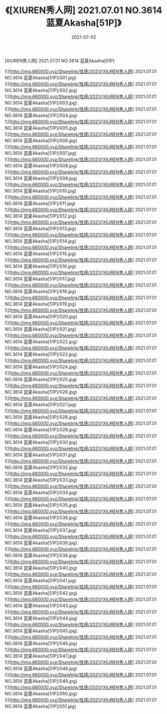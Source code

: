 ﻿---
layout: post
title:  《[XIUREN秀人网] 2021.07.01 NO.3614 蓝夏Akasha[51P]》
date:   2021-07-02
img: http://img.660000.xyz/Sharelink/性感/2021/[XIUREN秀人网] 2021.07.01 NO.3614 蓝夏Akasha[51P]/000.jpg
categories: [美女, 清纯, 唯美]
---

[XIUREN秀人网] 2021.07.01 NO.3614 蓝夏Akasha[51P]

  ![](http://img.660000.xyz/Sharelink/性感/2021/[XIUREN秀人网] 2021.07.01 NO.3614 蓝夏Akasha[51P]/001.jpg) <br> ![](http://img.660000.xyz/Sharelink/性感/2021/[XIUREN秀人网] 2021.07.01 NO.3614 蓝夏Akasha[51P]/002.jpg) <br> ![](http://img.660000.xyz/Sharelink/性感/2021/[XIUREN秀人网] 2021.07.01 NO.3614 蓝夏Akasha[51P]/003.jpg) <br> ![](http://img.660000.xyz/Sharelink/性感/2021/[XIUREN秀人网] 2021.07.01 NO.3614 蓝夏Akasha[51P]/004.jpg) <br> ![](http://img.660000.xyz/Sharelink/性感/2021/[XIUREN秀人网] 2021.07.01 NO.3614 蓝夏Akasha[51P]/005.jpg) <br> ![](http://img.660000.xyz/Sharelink/性感/2021/[XIUREN秀人网] 2021.07.01 NO.3614 蓝夏Akasha[51P]/006.jpg) <br> ![](http://img.660000.xyz/Sharelink/性感/2021/[XIUREN秀人网] 2021.07.01 NO.3614 蓝夏Akasha[51P]/007.jpg) <br> ![](http://img.660000.xyz/Sharelink/性感/2021/[XIUREN秀人网] 2021.07.01 NO.3614 蓝夏Akasha[51P]/008.jpg) <br> ![](http://img.660000.xyz/Sharelink/性感/2021/[XIUREN秀人网] 2021.07.01 NO.3614 蓝夏Akasha[51P]/009.jpg) <br> ![](http://img.660000.xyz/Sharelink/性感/2021/[XIUREN秀人网] 2021.07.01 NO.3614 蓝夏Akasha[51P]/010.jpg) <br> ![](http://img.660000.xyz/Sharelink/性感/2021/[XIUREN秀人网] 2021.07.01 NO.3614 蓝夏Akasha[51P]/011.jpg) <br> ![](http://img.660000.xyz/Sharelink/性感/2021/[XIUREN秀人网] 2021.07.01 NO.3614 蓝夏Akasha[51P]/012.jpg) <br> ![](http://img.660000.xyz/Sharelink/性感/2021/[XIUREN秀人网] 2021.07.01 NO.3614 蓝夏Akasha[51P]/013.jpg) <br> ![](http://img.660000.xyz/Sharelink/性感/2021/[XIUREN秀人网] 2021.07.01 NO.3614 蓝夏Akasha[51P]/014.jpg) <br> ![](http://img.660000.xyz/Sharelink/性感/2021/[XIUREN秀人网] 2021.07.01 NO.3614 蓝夏Akasha[51P]/015.jpg) <br> ![](http://img.660000.xyz/Sharelink/性感/2021/[XIUREN秀人网] 2021.07.01 NO.3614 蓝夏Akasha[51P]/016.jpg) <br> ![](http://img.660000.xyz/Sharelink/性感/2021/[XIUREN秀人网] 2021.07.01 NO.3614 蓝夏Akasha[51P]/017.jpg) <br> ![](http://img.660000.xyz/Sharelink/性感/2021/[XIUREN秀人网] 2021.07.01 NO.3614 蓝夏Akasha[51P]/018.jpg) <br> ![](http://img.660000.xyz/Sharelink/性感/2021/[XIUREN秀人网] 2021.07.01 NO.3614 蓝夏Akasha[51P]/019.jpg) <br> ![](http://img.660000.xyz/Sharelink/性感/2021/[XIUREN秀人网] 2021.07.01 NO.3614 蓝夏Akasha[51P]/020.jpg) <br> ![](http://img.660000.xyz/Sharelink/性感/2021/[XIUREN秀人网] 2021.07.01 NO.3614 蓝夏Akasha[51P]/021.jpg) <br> ![](http://img.660000.xyz/Sharelink/性感/2021/[XIUREN秀人网] 2021.07.01 NO.3614 蓝夏Akasha[51P]/022.jpg) <br> ![](http://img.660000.xyz/Sharelink/性感/2021/[XIUREN秀人网] 2021.07.01 NO.3614 蓝夏Akasha[51P]/023.jpg) <br> ![](http://img.660000.xyz/Sharelink/性感/2021/[XIUREN秀人网] 2021.07.01 NO.3614 蓝夏Akasha[51P]/024.jpg) <br> ![](http://img.660000.xyz/Sharelink/性感/2021/[XIUREN秀人网] 2021.07.01 NO.3614 蓝夏Akasha[51P]/025.jpg) <br> ![](http://img.660000.xyz/Sharelink/性感/2021/[XIUREN秀人网] 2021.07.01 NO.3614 蓝夏Akasha[51P]/026.jpg) <br> ![](http://img.660000.xyz/Sharelink/性感/2021/[XIUREN秀人网] 2021.07.01 NO.3614 蓝夏Akasha[51P]/027.jpg) <br> ![](http://img.660000.xyz/Sharelink/性感/2021/[XIUREN秀人网] 2021.07.01 NO.3614 蓝夏Akasha[51P]/028.jpg) <br> ![](http://img.660000.xyz/Sharelink/性感/2021/[XIUREN秀人网] 2021.07.01 NO.3614 蓝夏Akasha[51P]/029.jpg) <br> ![](http://img.660000.xyz/Sharelink/性感/2021/[XIUREN秀人网] 2021.07.01 NO.3614 蓝夏Akasha[51P]/030.jpg) <br> ![](http://img.660000.xyz/Sharelink/性感/2021/[XIUREN秀人网] 2021.07.01 NO.3614 蓝夏Akasha[51P]/031.jpg) <br> ![](http://img.660000.xyz/Sharelink/性感/2021/[XIUREN秀人网] 2021.07.01 NO.3614 蓝夏Akasha[51P]/032.jpg) <br> ![](http://img.660000.xyz/Sharelink/性感/2021/[XIUREN秀人网] 2021.07.01 NO.3614 蓝夏Akasha[51P]/033.jpg) <br> ![](http://img.660000.xyz/Sharelink/性感/2021/[XIUREN秀人网] 2021.07.01 NO.3614 蓝夏Akasha[51P]/034.jpg) <br> ![](http://img.660000.xyz/Sharelink/性感/2021/[XIUREN秀人网] 2021.07.01 NO.3614 蓝夏Akasha[51P]/035.jpg) <br> ![](http://img.660000.xyz/Sharelink/性感/2021/[XIUREN秀人网] 2021.07.01 NO.3614 蓝夏Akasha[51P]/036.jpg) <br> ![](http://img.660000.xyz/Sharelink/性感/2021/[XIUREN秀人网] 2021.07.01 NO.3614 蓝夏Akasha[51P]/037.jpg) <br> ![](http://img.660000.xyz/Sharelink/性感/2021/[XIUREN秀人网] 2021.07.01 NO.3614 蓝夏Akasha[51P]/038.jpg) <br> ![](http://img.660000.xyz/Sharelink/性感/2021/[XIUREN秀人网] 2021.07.01 NO.3614 蓝夏Akasha[51P]/039.jpg) <br> ![](http://img.660000.xyz/Sharelink/性感/2021/[XIUREN秀人网] 2021.07.01 NO.3614 蓝夏Akasha[51P]/040.jpg) <br> ![](http://img.660000.xyz/Sharelink/性感/2021/[XIUREN秀人网] 2021.07.01 NO.3614 蓝夏Akasha[51P]/041.jpg) <br> ![](http://img.660000.xyz/Sharelink/性感/2021/[XIUREN秀人网] 2021.07.01 NO.3614 蓝夏Akasha[51P]/042.jpg) <br> ![](http://img.660000.xyz/Sharelink/性感/2021/[XIUREN秀人网] 2021.07.01 NO.3614 蓝夏Akasha[51P]/043.jpg) <br> ![](http://img.660000.xyz/Sharelink/性感/2021/[XIUREN秀人网] 2021.07.01 NO.3614 蓝夏Akasha[51P]/044.jpg) <br> ![](http://img.660000.xyz/Sharelink/性感/2021/[XIUREN秀人网] 2021.07.01 NO.3614 蓝夏Akasha[51P]/045.jpg) <br> ![](http://img.660000.xyz/Sharelink/性感/2021/[XIUREN秀人网] 2021.07.01 NO.3614 蓝夏Akasha[51P]/046.jpg) <br> ![](http://img.660000.xyz/Sharelink/性感/2021/[XIUREN秀人网] 2021.07.01 NO.3614 蓝夏Akasha[51P]/047.jpg) <br> ![](http://img.660000.xyz/Sharelink/性感/2021/[XIUREN秀人网] 2021.07.01 NO.3614 蓝夏Akasha[51P]/048.jpg) <br> ![](http://img.660000.xyz/Sharelink/性感/2021/[XIUREN秀人网] 2021.07.01 NO.3614 蓝夏Akasha[51P]/049.jpg) <br> ![](http://img.660000.xyz/Sharelink/性感/2021/[XIUREN秀人网] 2021.07.01 NO.3614 蓝夏Akasha[51P]/050.jpg) <br> ![](http://img.660000.xyz/Sharelink/性感/2021/[XIUREN秀人网] 2021.07.01 NO.3614 蓝夏Akasha[51P]/051.jpg) <br>
